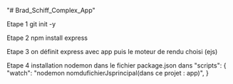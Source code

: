 "# Brad_Schiff_Complex_App" 

Etape 1 
git init -y

Etape 2
npm install express

Etape 3
on définit express avec app puis le moteur de rendu choisi (ejs)

Etape 4
installation nodemon
dans le fichier package.json
dans "scripts": {
  "watch": "nodemon nomdufichierJsprincipal(dans ce projet : app)", 
} 
